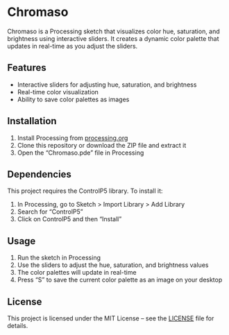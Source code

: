 # Chromaso

Chromaso is a Processing sketch that visualizes color hue, saturation, and brightness using interactive sliders. It creates a dynamic color palette that updates in real-time as you adjust the sliders.

## Features

- Interactive sliders for adjusting hue, saturation, and brightness
- Real-time color visualization
- Ability to save color palettes as images

## Installation

1. Install Processing from [processing.org](https://processing.org/download/)
2. Clone this repository or download the ZIP file and extract it
3. Open the “Chromaso.pde” file in Processing

## Dependencies

This project requires the ControlP5 library. To install it:

1. In Processing, go to Sketch > Import Library > Add Library
2. Search for “ControlP5”
3. Click on ControlP5 and then “Install”

## Usage

1. Run the sketch in Processing
2. Use the sliders to adjust the hue, saturation, and brightness values
3. The color palettes will update in real-time
4. Press “S” to save the current color palette as an image on your desktop

## License

This project is licensed under the MIT License – see the [LICENSE](LICENSE) file for details.

